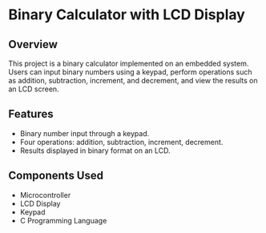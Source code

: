 # Binary Calculator with LCD Display

## Overview
This project is a binary calculator implemented on an embedded system. Users can input binary numbers using a keypad, perform operations such as addition, subtraction, increment, and decrement, and view the results on an LCD screen.

## Features
- Binary number input through a keypad.
- Four operations: addition, subtraction, increment, decrement.
- Results displayed in binary format on an LCD.

## Components Used
- Microcontroller
- LCD Display
- Keypad
- C Programming Language


